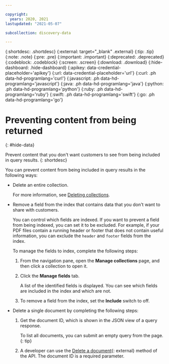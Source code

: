 ```yaml
---

copyright:
  years: 2020, 2021
lastupdated: "2021-05-07"

subcollection: discovery-data

---
```


{:shortdesc: .shortdesc}
{:external: target="_blank" .external}
{:tip: .tip}
{:note: .note}
{:pre: .pre}
{:important: .important}
{:deprecated: .deprecated}
{:codeblock: .codeblock}
{:screen: .screen}
{:download: .download}
{:hide-dashboard: .hide-dashboard}
{:apikey: data-credential-placeholder='apikey'} 
{:url: data-credential-placeholder='url'}
{:curl: .ph data-hd-programlang='curl'}
{:javascript: .ph data-hd-programlang='javascript'}
{:java: .ph data-hd-programlang='java'}
{:python: .ph data-hd-programlang='python'}
{:ruby: .ph data-hd-programlang='ruby'}
{:swift: .ph data-hd-programlang='swift'}
{:go: .ph data-hd-programlang='go'}

# Preventing content from being returned
{: #hide-data}

Prevent content that you don't want customers to see from being included in query results.
{: shortdesc}

You can prevent content from being included in query results in the following ways:

- Delete an entire collection. 

  For more information, see [Deleting collections](/docs/discovery-data?topic=discovery-data-manage-collections#collection-delete).
- Remove a field from the index that contains data that you don't want to share with customers.

  You can control which fields are indexed. If you want to prevent a field from being indexed, you can set it to be excluded. For example, if your PDF files contain a running header or footer that does not contain useful information, you can exclude the `header` and `footer` fields from the index.

  To manage the fields to index, complete the following steps:

  1.  From the navigation pane, open the **Manage collections** page, and then click a collection to open it.
  1.  Click the **Manage fields** tab.

      A list of the identified fields is displayed. You can see which fields are included in the index and which are not.
  1.  To remove a field from the index, set the **Include** switch to off.

- Delete a single document by completing the following steps:

  1.  Get the document ID, which is shown in the JSON view of a query response.

      To list all documents, you can submit an empty query from the page.
      {: tip}
  1.  A developer can use the [Delete a document](https://cloud.ibm.com/apidocs/discovery-data#deletedocument){: external} method of the API. The document ID is a required parameter.